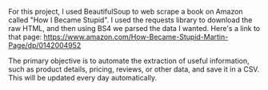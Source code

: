 For this project, I used BeautifulSoup to web scrape a book on Amazon called "How I Became Stupid". I used the requests library to download the raw HTML, and then using BS4 we parsed the data I wanted. Here's a link to that page: https://www.amazon.com/How-Became-Stupid-Martin-Page/dp/0142004952

The primary objective is to automate the extraction of useful information, such as product details, pricing, reviews, or other data, and save it in a CSV. This will be updated every day automatically.
